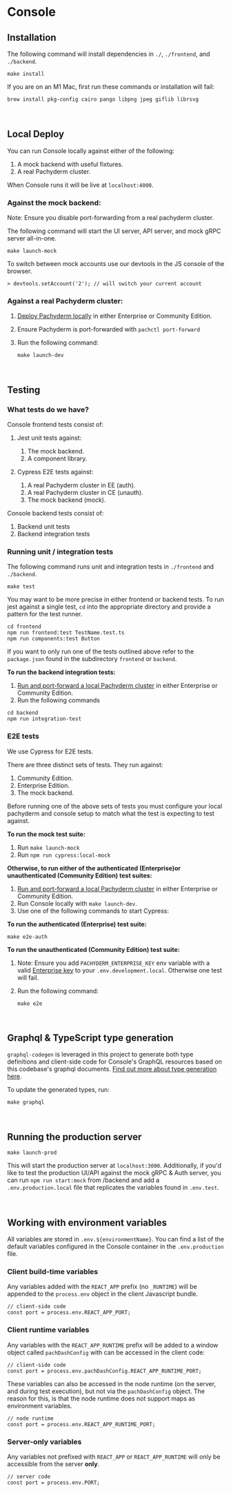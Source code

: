# Console

## Installation
The following command will install dependencies in `./`, `./frontend`, and `./backend`.

```
make install
```

If you are on an M1 Mac, first run these commands or installation will fail:

<!-- https://github.com/Automattic/node-canvas/issues/1733 -->

```bash
brew install pkg-config cairo pango libpng jpeg giflib librsvg
```

<br />

## Local Deploy
You can run Console locally against either of the following:
1. A mock backend with useful fixtures.
1. A real Pachyderm cluster.

When Console runs it will be live at `localhost:4000`.

### Against the mock backend:

Note: Ensure you disable port-forwarding from a real pachyderm cluster.

The following command will start the UI server, API server, and mock gRPC server all-in-one.

```
make launch-mock
```

To switch between mock accounts use our devtools in the JS console of the browser.

```
> devtools.setAccount('2'); // will switch your current account
```

### Against a real Pachyderm cluster:
1. [Deploy Pachyderm locally](./README_Pachyderm.md) in either Enterprise or Community Edition. 
1. Ensure Pachyderm is port-forwarded with `pachctl port-forward`
1. Run the following command:

    ```
    make launch-dev
    ```

<br />

## Testing
### What tests do we have?

Console frontend tests consist of:
1. Jest unit tests against:
    1. The mock backend.
    1. A component library.

1. Cypress E2E tests against:
    1. A real Pachyderm cluster in EE (auth).
    1. A real Pachyderm cluster in CE (unauth).
    1. The mock backend (mock).

Console backend tests consist of:
1. Backend unit tests
1. Backend integration tests

### Running unit / integration tests
The following command runs unit and integration tests in `./frontend` and `./backend`.

```
make test
```

You may want to be more precise in either frontend or backend tests. To run jest against a single test, `cd` into the appropriate directory and provide a pattern for the test runner.

```
cd frontend
npm run frontend:test TestName.test.ts
npm run components:test Button
```

If you want to only run one of the tests outlined above refer to the `package.json` found in the subdirectory `frontend` or `backend`.

**To run the backend integration tests:**
1. [Run and port-forward a local Pachyderm cluster](./README_Pachyderm.md) in either Enterprise or Community Edition.
1. Run the following commands

```
cd backend
npm run integration-test
```

### E2E tests
We use Cypress for E2E tests.

There are three distinct sets of tests. They run against:
1. Community Edition.
1. Enterprise Edition.
1. The mock backend.

Before running one of the above sets of tests you must configure your local pachyderm and console setup to match what the test is expecting to test against.

**To run the mock test suite:**
1. Run `make launch-mock`
1. Run `npm run cypress:local-mock`

**Otherwise, to run either of the authenticated (Enterprise)or unauthenticated (Community Edition) test suites:**

1. [Run and port-forward a local Pachyderm cluster](./README_Pachyderm.md) in either Enterprise or Community Edition.
1. Run Console locally with `make launch-dev`.
1. Use one of the following commands to start Cypress:


**To run the authenticated (Enterprise) test suite:**

```
make e2e-auth
```

**To run the unauthenticated (Community Edition) test suite:**

1. Note: Ensure you add `PACHYDERM_ENTERPRISE_KEY` env variable with a valid [Enterprise key](https://enterprise-token-gen.pachyderm.io/dev) to your `.env.development.local`. Otherwise one test will fail.

2. Run the following command:
    ```
    make e2e
    ```

<br />

## Graphql & TypeScript type generation

`graphql-codegen` is leveraged in this project to generate both type definitions and client-side code for Console's GraphQL resources based on this codebase's graphql documents. [Find out more about type generation here](./README_Development.md).

To update the generated types, run:

```
make graphql
```

<br />

## Running the production server

```
make launch-prod
```

This will start the production server at `localhost:3000`. Additionally, if you'd like to test the production UI/API against the mock gRPC & Auth server, you can run `npm run start:mock` from /backend and add a `.env.production.local` file that replicates the variables found in `.env.test`.

<br />

## Working with environment variables
All variables are stored in `.env.${environmentName}`. You can find a list of the default variables configured in the Console container in the `.env.production` file. 

### Client build-time variables
Any variables added with the `REACT_APP` prefix (no `_RUNTIME`) will be appended to
the `process.env` object in the client Javascript bundle.

```
// client-side code
const port = process.env.REACT_APP_PORT;
```

### Client runtime variables
Any variables with the `REACT_APP_RUNTIME` prefix will be added to a window object
called `pachDashConfig` with can be accessed in the client code:

```
// client-side code
const port = process.env.pachDashConfig.REACT_APP_RUNTIME_PORT;
```

These variables can also be accessed in the node runtime (on the server, and during test execution), but not via the `pachDashConfig` object. The reason for this, is that
the node runtime does not support maps as environment variables.

```
// node runtime
const port = process.env.REACT_APP_RUNTIME_PORT;
```

### Server-only variables
Any variables not prefixed with `REACT_APP` or `REACT_APP_RUNTIME` will only be accessible from the server __only__.

```
// server code
const port = process.env.PORT;
```


